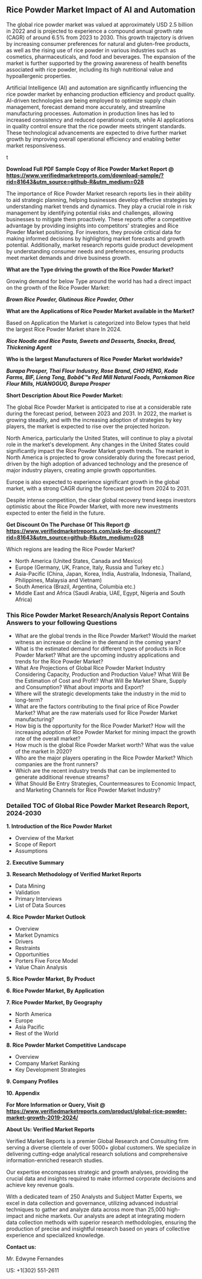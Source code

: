 <h2>Rice Powder Market Impact of AI and Automation</h2><p>The global rice powder market was valued at approximately USD 2.5 billion in 2022 and is projected to experience a compound annual growth rate (CAGR) of around 6.5% from 2023 to 2030. This growth trajectory is driven by increasing consumer preferences for natural and gluten-free products, as well as the rising use of rice powder in various industries such as cosmetics, pharmaceuticals, and food and beverages. The expansion of the market is further supported by the growing awareness of health benefits associated with rice powder, including its high nutritional value and hypoallergenic properties.</p><p>Artificial Intelligence (AI) and automation are significantly influencing the rice powder market by enhancing production efficiency and product quality. AI-driven technologies are being employed to optimize supply chain management, forecast demand more accurately, and streamline manufacturing processes. Automation in production lines has led to increased consistency and reduced operational costs, while AI applications in quality control ensure that the rice powder meets stringent standards. These technological advancements are expected to drive further market growth by improving overall operational efficiency and enabling better market responsiveness.</p>t</p><p id="" class=""><strong>Download Full PDF Sample Copy of Rice Powder Market Report @ <a href="https://www.verifiedmarketreports.com/download-sample/?rid=81643&utm_source=github-R&utm_medium=028" target="_blank">https://www.verifiedmarketreports.com/download-sample/?rid=81643&utm_source=github-R&utm_medium=028</a></strong></p><p>The importance of&nbsp;Rice Powder Market research reports lies in their ability to aid strategic planning, helping businesses develop effective strategies by understanding market trends and dynamics. They play a crucial role in risk management by identifying potential risks and challenges, allowing businesses to mitigate them proactively. These reports offer a competitive advantage by providing insights into competitors' strategies and Rice Powder Market positioning. For investors, they provide critical data for making informed decisions by highlighting market forecasts and growth potential. Additionally, market research reports guide product development by understanding consumer needs and preferences, ensuring products meet market demands and drive business growth.</p><p><strong>What are the&nbsp;Type driving the growth of the Rice Powder Market?</strong></p><p id="" class="">Growing demand for below Type around the world has had a direct impact on the growth of the Rice Powder Market:</p><em><strong>Brown Rice Powder, Glutinous Rice Powder, Other</strong></em></p><strong>What are the&nbsp;Applications&nbsp;of Rice Powder Market available in the Market?</strong></p><p id="" class="">Based on Application the Market is categorized into Below types that held the largest Rice Powder Market share In 2024.</p><em><strong>Rice Noodle and Rice Pasta, Sweets and Desserts, Snacks, Bread, Thickening Agent</strong></em></p><strong>Who is the largest Manufacturers of Rice Powder Market worldwide?</strong></p><p><em><strong>Burapa Prosper, Thai Flour Industry, Rose Brand, CHO HENG, Koda Farms, BIF, Lieng Tong, Bobâ€™s Red Mill Natural Foods, Pornkamon Rice Flour Mills, HUANGGUO, Burapa Prosper</strong></em></p><p id="" class=""><strong>Short Description About Rice Powder Market:</strong></p><p>The global Rice Powder Market is anticipated to rise at a considerable rate during the forecast period, between 2023 and 2031. In 2022, the market is growing steadily, and with the increasing adoption of strategies by key players, the market is expected to rise over the projected horizon.</p><p>North America, particularly the United States, will continue to play a pivotal role in the market's development. Any changes in the United States could significantly impact the Rice Powder Market growth trends. The market in North America is projected to grow considerably during the forecast period, driven by the high adoption of advanced technology and the presence of major industry players, creating ample growth opportunities.</p><p>Europe is also expected to experience significant growth in the global market, with a strong CAGR during the forecast period from 2024 to 2031.</p><p>Despite intense competition, the clear global recovery trend keeps investors optimistic about the Rice Powder Market, with more new investments expected to enter the field in the future.</p><p id="" class=""><strong>Get Discount On The Purchase Of This Report @ <a href="https://www.verifiedmarketreports.com/ask-for-discount/?rid=81643&utm_source=github-R&utm_medium=028" target="_blank">https://www.verifiedmarketreports.com/ask-for-discount/?rid=81643&utm_source=github-R&utm_medium=028</a></strong></p>Which regions are leading the Rice Powder Market?</p><ul><li>North America (United States, Canada and Mexico)</li><li>Europe (Germany, UK, France, Italy, Russia and Turkey etc.)</li><li>Asia-Pacific (China, Japan, Korea, India, Australia, Indonesia, Thailand, Philippines, Malaysia and Vietnam)</li><li>South America (Brazil, Argentina, Columbia etc.)</li><li>Middle East and Africa (Saudi Arabia, UAE, Egypt, Nigeria and South Africa)</li></ul><h3 id="" class="">This Rice Powder Market Research/Analysis Report Contains Answers to your following Questions</h3><ul><li>What are the global trends in the Rice Powder Market? Would the market witness an increase or decline in the demand in the coming years?</li><li>What is the estimated demand for different types of products in Rice Powder Market? What are the upcoming industry applications and trends for the Rice Powder Market?</li><li>What Are Projections of Global Rice Powder Market Industry Considering Capacity, Production and Production Value? What Will Be the Estimation of Cost and Profit? What Will Be Market Share, Supply and Consumption? What about imports and Export?</li><li>Where will the strategic developments take the industry in the mid to long-term?</li><li>What are the factors contributing to the final price of Rice Powder Market? What are the raw materials used for Rice Powder Market manufacturing?</li><li>How big is the opportunity for the Rice Powder Market? How will the increasing adoption of Rice Powder Market for mining impact the growth rate of the overall market?</li><li>How much is the global Rice Powder Market worth? What was the value of the market In 2020?</li><li>Who are the major players operating in the Rice Powder Market? Which companies are the front runners?</li><li>Which are the recent industry trends that can be implemented to generate additional revenue streams?</li><li>What Should Be Entry Strategies, Countermeasures to Economic Impact, and Marketing Channels for Rice Powder Market Industry?</li></ul><h3 id="" class="">Detailed TOC of Global Rice Powder Market Research Report, 2024-2030</h3><p id="" class=""><strong>1. Introduction of the Rice Powder Market</strong></p><ul><li>Overview of the Market</li><li>Scope of Report</li><li>Assumptions</li></ul><p id="" class=""><strong>2. Executive Summary</strong></p><p id="" class=""><strong>3. Research Methodology of Verified Market Reports</strong></p><ul><li>Data Mining</li><li>Validation</li><li>Primary Interviews</li><li>List of Data Sources</li></ul><p id="" class=""><strong>4. Rice Powder Market Outlook</strong></p><ul><li>Overview</li><li>Market Dynamics</li><li>Drivers</li><li>Restraints</li><li>Opportunities</li><li>Porters Five Force Model</li><li>Value Chain Analysis</li></ul><p id="" class=""><strong>5. Rice Powder Market, By Product</strong></p><p id="" class=""><strong>6. Rice Powder Market, By Application</strong></p><p id="" class=""><strong>7. Rice Powder Market, By Geography</strong></p><ul><li>North America</li><li>Europe</li><li>Asia Pacific</li><li>Rest of the World</li></ul><p id="" class=""><strong>8. Rice Powder Market Competitive Landscape</strong></p><ul><li>Overview</li><li>Company Market Ranking</li><li>Key Development Strategies</li></ul><p id="" class=""><strong>9. Company Profiles</strong></p><p id="" class=""><strong>10. Appendix</strong></p><p id="" class=""><strong>For More Information or Query, Visit @ <a href="https://www.verifiedmarketreports.com/product/global-rice-powder-market-growth-2019-2024/" target="_blank">https://www.verifiedmarketreports.com/product/global-rice-powder-market-growth-2019-2024/</a></strong></p><p id="" class=""><strong>About Us: Verified Market Reports</strong></p><p id="" class="">Verified Market Reports is a premier Global Research and Consulting firm serving a diverse clientele of over 5000+ global customers. We specialize in delivering cutting-edge analytical research solutions and comprehensive information-enriched research studies.</p><p id="" class="">Our expertise encompasses strategic and growth analyses, providing the crucial data and insights required to make informed corporate decisions and achieve key revenue goals.</p><p id="" class="">With a dedicated team of 250 Analysts and Subject Matter Experts, we excel in data collection and governance, utilizing advanced industrial techniques to gather and analyze data across more than 25,000 high-impact and niche markets. Our analysts are adept at integrating modern data collection methods with superior research methodologies, ensuring the production of precise and insightful research based on years of collective experience and specialized knowledge.</p><p id="" class=""><strong>Contact us:</strong></p><p id="" class="">Mr. Edwyne Fernandes</p><p id="" class="">US: +1(302) 551-2611</p>